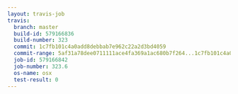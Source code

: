 ```yaml
---
layout: travis-job
travis:
  branch: master
  build-id: 579166836
  build-number: 323
  commit: 1c7fb101c4a0add8debbab7e962c22a2d3bd4059
  commit-range: 5af31a78dee0711111ace4fa369a1ac680b7f264...1c7fb101c4a0add8debbab7e962c22a2d3bd4059
  job-id: 579166842
  job-number: 323.6
  os-name: osx
  test-result: 0
---
```

